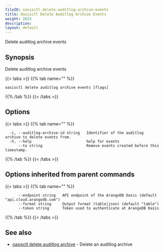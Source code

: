 ```yaml
---
fileID: oasisctl-delete-auditlog-archive-events
title: Oasisctl Delete Auditlog Archive Events
weight: 2625
description: 
layout: default
---
```

Delete auditlog archive events

## Synopsis

Delete auditlog archive events

{{< tabs >}}
{{% tab name="" %}}
```
oasisctl delete auditlog archive events [flags]
```
{{% /tab %}}
{{< /tabs >}}

## Options

{{< tabs >}}
{{% tab name="" %}}
```
  -i, --auditlog-archive-id string   Identifier of the auditlog archive to delete events from.
  -h, --help                         help for events
      --to string                    Remove events created before this timestamp.
```
{{% /tab %}}
{{< /tabs >}}

## Options inherited from parent commands

{{< tabs >}}
{{% tab name="" %}}
```
      --endpoint string   API endpoint of the ArangoDB Oasis (default "api.cloud.arangodb.com")
      --format string     Output format (table|json) (default "table")
      --token string      Token used to authenticate at ArangoDB Oasis
```
{{% /tab %}}
{{< /tabs >}}

## See also

* [oasisctl delete auditlog archive](oasisctl-delete-auditlog-archive)	 - Delete an auditlog archive

